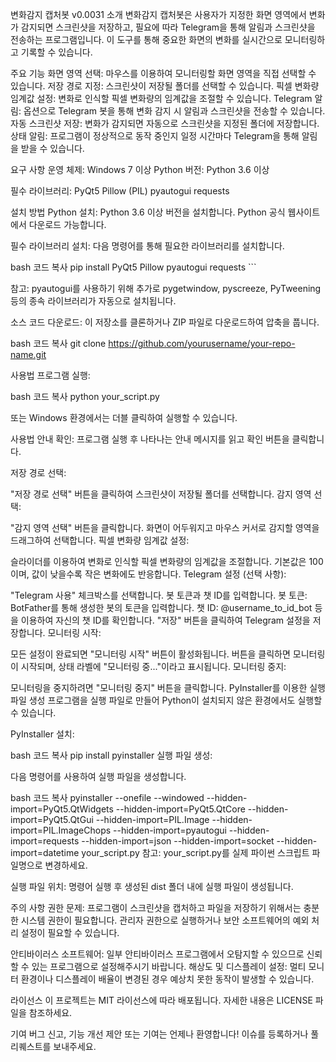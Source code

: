 변화감지 캡처봇 v0.0031
소개
변화감지 캡처봇은 사용자가 지정한 화면 영역에서 변화가 감지되면 스크린샷을 저장하고, 
필요에 따라 Telegram을 통해 알림과 스크린샷을 전송하는 프로그램입니다. 
이 도구를 통해 중요한 화면의 변화를 실시간으로 모니터링하고 기록할 수 있습니다.

주요 기능
화면 영역 선택: 마우스를 이용하여 모니터링할 화면 영역을 직접 선택할 수 있습니다.
저장 경로 지정: 스크린샷이 저장될 폴더를 선택할 수 있습니다.
픽셀 변화량 임계값 설정: 변화로 인식할 픽셀 변화량의 임계값을 조절할 수 있습니다.
Telegram 알림: 옵션으로 Telegram 봇을 통해 변화 감지 시 알림과 스크린샷을 전송할 수 있습니다.
자동 스크린샷 저장: 변화가 감지되면 자동으로 스크린샷을 지정된 폴더에 저장합니다.
상태 알림: 프로그램이 정상적으로 동작 중인지 일정 시간마다 Telegram을 통해 알림을 받을 수 있습니다.

요구 사항
운영 체제: Windows 7 이상
Python 버전: Python 3.6 이상

필수 라이브러리:
PyQt5
Pillow (PIL)
pyautogui
requests

설치 방법
Python 설치: Python 3.6 이상 버전을 설치합니다. Python 공식 웹사이트에서 다운로드 가능합니다.

필수 라이브러리 설치: 다음 명령어를 통해 필요한 라이브러리를 설치합니다.

bash
코드 복사
pip install PyQt5 Pillow pyautogui requests ```


참고: pyautogui를 사용하기 위해 추가로 pygetwindow, pyscreeze, PyTweening 등의 종속 라이브러리가 자동으로 설치됩니다.

소스 코드 다운로드: 이 저장소를 클론하거나 ZIP 파일로 다운로드하여 압축을 풉니다.

bash
코드 복사
git clone https://github.com/yourusername/your-repo-name.git

사용법
프로그램 실행:

bash
코드 복사
python your_script.py

또는 Windows 환경에서는 더블 클릭하여 실행할 수 있습니다.

사용법 안내 확인: 프로그램 실행 후 나타나는 안내 메시지를 읽고 확인 버튼을 클릭합니다.

저장 경로 선택:

"저장 경로 선택" 버튼을 클릭하여 스크린샷이 저장될 폴더를 선택합니다.
감지 영역 선택:

"감지 영역 선택" 버튼을 클릭합니다.
화면이 어두워지고 마우스 커서로 감지할 영역을 드래그하여 선택합니다.
픽셀 변화량 임계값 설정:

슬라이더를 이용하여 변화로 인식할 픽셀 변화량의 임계값을 조절합니다.
기본값은 100이며, 값이 낮을수록 작은 변화에도 반응합니다.
Telegram 설정 (선택 사항):

"Telegram 사용" 체크박스를 선택합니다.
봇 토큰과 챗 ID를 입력합니다.
봇 토큰: BotFather를 통해 생성한 봇의 토큰을 입력합니다.
챗 ID: @username_to_id_bot 등을 이용하여 자신의 챗 ID를 확인합니다.
"저장" 버튼을 클릭하여 Telegram 설정을 저장합니다.
모니터링 시작:

모든 설정이 완료되면 "모니터링 시작" 버튼이 활성화됩니다.
버튼을 클릭하면 모니터링이 시작되며, 상태 라벨에 "모니터링 중..."이라고 표시됩니다.
모니터링 중지:

모니터링을 중지하려면 "모니터링 중지" 버튼을 클릭합니다.
PyInstaller를 이용한 실행 파일 생성
프로그램을 실행 파일로 만들어 Python이 설치되지 않은 환경에서도 실행할 수 있습니다.

PyInstaller 설치:

bash
코드 복사
pip install pyinstaller
실행 파일 생성:

다음 명령어를 사용하여 실행 파일을 생성합니다.

bash
코드 복사
pyinstaller --onefile --windowed --hidden-import=PyQt5.QtWidgets --hidden-import=PyQt5.QtCore --hidden-import=PyQt5.QtGui --hidden-import=PIL.Image --hidden-import=PIL.ImageChops --hidden-import=pyautogui --hidden-import=requests --hidden-import=json --hidden-import=socket --hidden-import=datetime your_script.py
참고: your_script.py를 실제 파이썬 스크립트 파일명으로 변경하세요.

실행 파일 위치:
명령어 실행 후 생성된 dist 폴더 내에 실행 파일이 생성됩니다.

주의 사항
권한 문제: 프로그램이 스크린샷을 캡처하고 파일을 저장하기 위해서는 충분한 시스템 권한이 필요합니다. 
관리자 권한으로 실행하거나 보안 소프트웨어의 예외 처리 설정이 필요할 수 있습니다.

안티바이러스 소프트웨어: 일부 안티바이러스 프로그램에서 오탐지할 수 있으므로 신뢰할 수 있는 프로그램으로 설정해주시기 바랍니다.
해상도 및 디스플레이 설정: 멀티 모니터 환경이나 디스플레이 배율이 변경된 경우 예상치 못한 동작이 발생할 수 있습니다.

라이선스
이 프로젝트는 MIT 라이선스에 따라 배포됩니다. 자세한 내용은 LICENSE 파일을 참조하세요.

기여
버그 신고, 기능 개선 제안 또는 기여는 언제나 환영합니다! 이슈를 등록하거나 풀 리퀘스트를 보내주세요.

